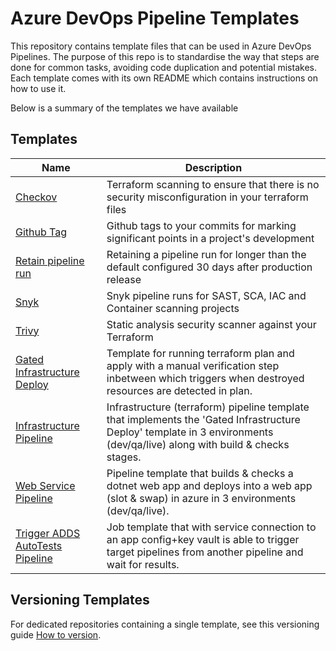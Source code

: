 # Azure DevOps Pipeline Templates

This repository contains template files that can be used in Azure DevOps Pipelines. The purpose of this repo is to standardise the way that steps are done for common tasks, avoiding code duplication and potential mistakes. Each template comes with its own README which contains instructions on how to use it.

Below is a summary of the templates we have available

## Templates

| Name                                                         | Description                                                                                                                                        |
|--------------------------------------------------------------|----------------------------------------------------------------------------------------------------------------------------------------------------|
| [Checkov](./checkov)                                         | Terraform scanning to ensure that there is no security misconfiguration in your terraform files                                                    |
| [Github Tag](./github-tag)                                   | Github tags to your commits for marking significant points in a project's development                                                              |
| [Retain pipeline run](./retain-pipelinerun)                  | Retaining a pipeline run for longer than the default configured 30 days after production release                                                   |
| [Snyk](./snyk)                                               | Snyk pipeline runs for SAST, SCA, IAC and Container scanning projects                                                                                                                   |
| [Trivy](./trivy)                                             | Static analysis security scanner against your Terraform                                                                                            |
| [Gated Infrastructure Deploy](https://github.com/UKHO/devops-gated-infrastructure-deploy) | Template for running terraform plan and apply with a manual verification step inbetween which triggers when destroyed resources are detected in plan. |
| [Infrastructure Pipeline](https://github.com/UKHO/devops-infrastructure-pipeline-template) | Infrastructure (terraform) pipeline template that implements the 'Gated Infrastructure Deploy' template in 3 environments (dev/qa/live) along with build & checks stages. |
| [Web Service Pipeline](https://github.com/UKHO/devops-web-service-pipeline-template) | Pipeline template that builds & checks a dotnet web app and deploys into a web app (slot & swap) in azure in 3 environments (dev/qa/live). |
| [Trigger ADDS AutoTests Pipeline](https://github.com/UKHO/devops-trigger-adds-autotest-pipeline) | Job template that with service connection to an app config+key vault is able to trigger target pipelines from another pipeline and wait for results. |

## Versioning Templates

For dedicated repositories containing a single template, see this versioning guide [How to version](how-to-version.md).